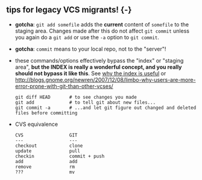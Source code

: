 ## tips for legacy VCS migrants! {-}

  * **gotcha**: `git add somefile` adds the **current** content of `somefile`
    to the staging area.  Changes made after this do not affect `git commit`
    unless you again do a `git add` or use the `-a` option to `git commit`.

  * **gotcha**: `commit` means to your local repo, not to the "server"!

  * these commands/options effectively bypass the "index" or "staging area",
    **but the INDEX is really a wonderful concept, and you really should not
    bypass it like this**.  See [why the index is
    useful](uses-of-index.html) or
    <http://blogs.gnome.org/newren/2007/12/08/limbo-why-users-are-more-error-prone-with-git-than-other-vcses/>

        git diff HEAD       # to see changes you made
        git add             # to tell git about new files...
        git commit -a       # ...and let git figure out changed and deleted files before committing

  * CVS equivalence

        CVS                 GIT
        ---                 ---
        checkout            clone
        update              pull
        checkin             commit + push
        add                 add
        remove              rm
        ???                 mv   

